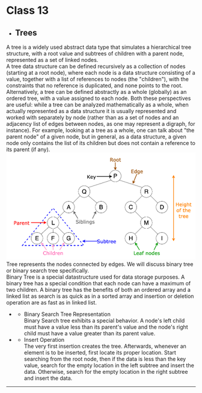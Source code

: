 # Class 13

* ## Trees <br/>
A tree is a widely used abstract data type that simulates a hierarchical tree structure, with a root value and subtrees of children with a parent node, represented as a set of linked nodes.<br/>
A tree data structure can be defined recursively as a collection of nodes (starting at a root node), where each node is a data structure consisting of a value, together with a list of references to nodes (the "children"), with the constraints that no reference is duplicated, and none points to the root.<br/>
Alternatively, a tree can be defined abstractly as a whole (globally) as an ordered tree, with a value assigned to each node. Both these perspectives are useful: while a tree can be analyzed mathematically as a whole, when actually represented as a data structure it is usually represented and worked with separately by node (rather than as a set of nodes and an adjacency list of edges between nodes, as one may represent a digraph, for instance). For example, looking at a tree as a whole, one can talk about "the parent node" of a given node, but in general, as a data structure, a given node only contains the list of its children but does not contain a reference to its parent (if any).<br/>
![Stack](img/trees.png)<br/>
Tree represents the nodes connected by edges. We will discuss binary tree or binary search tree specifically.<br/>
Binary Tree is a special datastructure used for data storage purposes. A binary tree has a special condition that each node can have a maximum of two children. A binary tree has the benefits of both an ordered array and a linked list as search is as quick as in a sorted array and insertion or deletion operation are as fast as in linked list.<br/>
* * Binary Search Tree Representation<br/>
Binary Search tree exhibits a special behavior. A node's left child must have a value less than its parent's value and the node's right child must have a value greater than its parent value.
* * Insert Operation<br/>
The very first insertion creates the tree. Afterwards, whenever an element is to be inserted, first locate its proper location. Start searching from the root node, then if the data is less than the key value, search for the empty location in the left subtree and insert the data. Otherwise, search for the empty location in the right subtree and insert the data.<br/>

---
